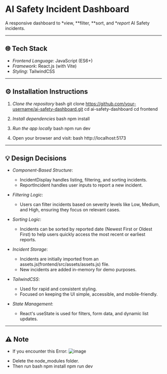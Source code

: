 # AI Safety Incident Dashboard

A responsive dashboard to *view, **filter, **sort, and **report* AI Safety incidents.

---

## 🌐 Tech Stack
- *Frontend Language*: JavaScript (ES6+)
- *Framework*: React.js (with Vite)
- *Styling*: TailwindCSS

---

## ⚙ Installation Instructions

1. *Clone the repository*
bash
git clone https://github.com/your-username/ai-safety-dashboard.git
cd ai-safety-dashboard
cd frontend


2. *Install dependencies*
bash
npm install


3. *Run the app locally*
bash
npm run dev


4. Open your browser and visit:
bash
http://localhost:5173


---

## 💡 Design Decisions
- *Component-Based Structure*:
  - IncidentDisplay handles listing, filtering, and sorting incidents.
  - ReportIncident handles user inputs to report a new incident.
  
- *Filtering Logic*:
  - Users can filter incidents based on severity levels like Low, Medium, and High, ensuring they focus on relevant cases.

- *Sorting Logic*:
  - Incidents can be sorted by reported date (Newest First or Oldest First) to help users quickly access the most recent or earliest reports.

- *Incident Storage*:
  - Incidents are initially imported from an assets.js(frontend/src/assets/assets.js) file.
  - New incidents are added in-memory for demo purposes.

- *TailwindCSS*:
  - Used for rapid and consistent styling.
  - Focused on keeping the UI simple, accessible, and mobile-friendly.

- *State Management*:
  - React's useState is used for filters, form data, and dynamic list updates.

---

## ⚠ Note

- If you encounter this Error:
![image](/frontend/src/assets/errorImg.jpg)

* Delete the node_modules folder.
* Then run 
bash
npm install
npm run dev

